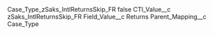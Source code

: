 <?xml version="1.0" encoding="UTF-8"?>
<CustomMetadata xmlns="http://soap.sforce.com/2006/04/metadata" xmlns:xsi="http://www.w3.org/2001/XMLSchema-instance" xmlns:xsd="http://www.w3.org/2001/XMLSchema">
    <label>Case_Type_zSaks_IntlReturnsSkip_FR</label>
    <protected>false</protected>
    <values>
        <field>CTI_Value__c</field>
        <value xsi:type="xsd:string">zSaks_IntlReturnsSkip_FR</value>
    </values>
    <values>
        <field>Field_Value__c</field>
        <value xsi:type="xsd:string">Returns</value>
    </values>
    <values>
        <field>Parent_Mapping__c</field>
        <value xsi:type="xsd:string">Case_Type</value>
    </values>
</CustomMetadata>
